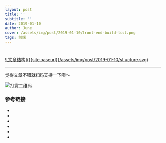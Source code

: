 ```yaml
---
layout: post
title: ''
subtitle: ''
date: 2019-01-10
author: June
cover: /assets/img/post/2019-01-10/front-end-build-tool.png
tags: 前端
---
```


# 

<a data-fancybox="gallery" href="{{site.baseurl}}/assets/img/post/2019-01-10/structure.svg">
![文章结构]({{site.baseurl}}/assets/img/post/2019-01-10/structure.svg)
</a>



---

觉得文章不错就扫码支持一下呗～

![打赏二维码]({{site.baseurl}}/assets/img/post/pay-qr.jpg)

### 参考链接

* []()
* []()
* []()
* []()
* []()
* []()